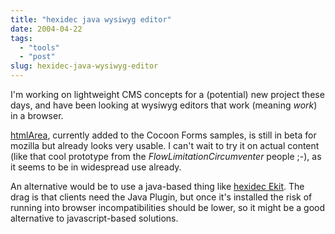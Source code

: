 ```yaml
---
title: "hexidec java wysiwyg editor"
date: 2004-04-22
tags: 
  - "tools"
  - "post"
slug: hexidec-java-wysiwyg-editor
---
```


I'm working on lightweight CMS concepts for a (potential) new project these days, and have been looking at wysiwyg editors that work (meaning _work_) in a browser.

[htmlArea](http://www.interactivetools.com/products/htmlarea/), currently added to the Cocoon Forms samples, is still in beta for mozilla but already looks very usable. I can't wait to try it on actual content (like that cool prototype from the _FlowLimitationCircumventer_ people ;-), as it seems to be in widespread use already.

An alternative would be to use a java-based thing like [hexidec Ekit](http://www.hexidec.com/ekit.php). The drag is that clients need the Java Plugin, but once it's installed the risk of running into browser incompatibilities should be lower, so it might be a good alternative to javascript-based solutions.

